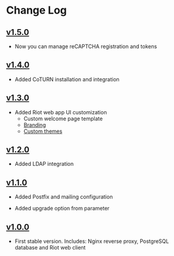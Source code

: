 # Change Log

## [v1.5.0](https://github.com/UdelaRInterior/ansible-role-matrix-synapse/tree/v1.5.0)

* Now you can manage reCAPTCHA registration and tokens

## [v1.4.0](https://github.com/UdelaRInterior/ansible-role-matrix-synapse/tree/v1.4.0)

* Added CoTURN installation and integration

## [v1.3.0](https://github.com/UdelaRInterior/ansible-role-matrix-synapse/tree/v1.3.0)

* Added Riot web app UI customization
  * Custom welcome page template
  * [Branding](https://github.com/vector-im/riot-web/blob/develop/docs/config.md)
  * [Custom themes](https://github.com/vector-im/riot-web/blob/develop/docs/theming.md#custom-themes)

## [v1.2.0](https://github.com/UdelaRInterior/ansible-role-matrix-synapse/tree/v1.2.0)

* Added LDAP integration

## [v1.1.0](https://github.com/UdelaRInterior/ansible-role-matrix-synapse/tree/v1.1.0)

* Added Postfix and mailing configuration

* Added upgrade option from parameter

## [v1.0.0](https://github.com/UdelaRInterior/ansible-role-matrix-synapse/tree/v1.0.0)

* First stable version. Includes: Nginx reverse proxy, PostgreSQL database and Riot web client